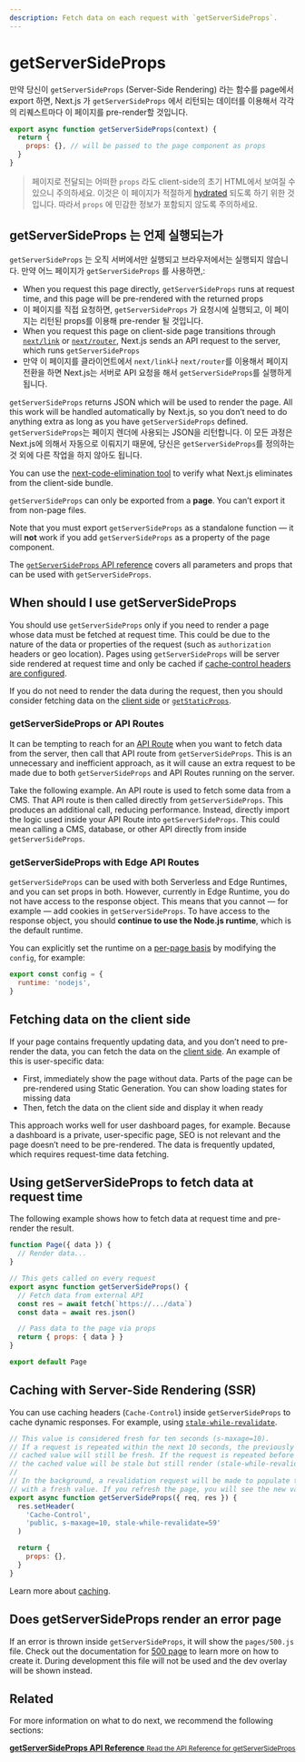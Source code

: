 ```yaml
---
description: Fetch data on each request with `getServerSideProps`.
---
```


# getServerSideProps

만약 당신이 `getServerSideProps` (Server-Side Rendering) 라는 함수를 page에서 export 하면, Next.js 가 `getServerSideProps` 에서 리턴되는 데이터를 이용해서 각각의 리퀘스트마다 이 페이지를 pre-render할 것입니다.

```js
export async function getServerSideProps(context) {
  return {
    props: {}, // will be passed to the page component as props
  }
}
```

> 페이지로 전달되는 어떠한 `props` 라도 client-side의 초기 HTML에서 보여질 수 있으니 주의하세요. 이것은 이 페이지가 적절하게 [hydrated](https://react.dev/reference/react-dom/hydrate) 되도록 하기 위한 것입니다. 따라서 `props` 에 민감한 정보가 포함되지 않도록 주의하세요.

## getServerSideProps 는 언제 실행되는가

`getServerSideProps` 는 오직 서버에서만 실행되고 브라우저에서는 실행되지 않습니다. 만약 어느 페이지가 `getServerSideProps` 를 사용하면,:

- When you request this page directly, `getServerSideProps` runs at request time, and this page will be pre-rendered with the returned props
- 이 페이지를 직접 요청하면, `getServerSideProps` 가 요청시에 실행되고, 이 페이지는 리턴된 props를 이용해 pre-render 될 것입니다.
- When you request this page on client-side page transitions through [`next/link`](/docs/api-reference/next/link.md) or [`next/router`](/docs/api-reference/next/router.md), Next.js sends an API request to the server, which runs `getServerSideProps`
- 만약 이 페이지를 클라이언트에서 `next/link`나 `next/router`를 이용해서 페이지 전환을 하면 Next.js는 서버로 API 요청을 해서 `getServerSideProps`를 실행하게 됩니다.

`getServerSideProps` returns JSON which will be used to render the page. All this work will be handled automatically by Next.js, so you don’t need to do anything extra as long as you have `getServerSideProps` defined.
`getServerSideProps`는 페이지 렌더에 사용되는 JSON을 리턴합니다. 이 모든 과정은 Next.js에 의해서 자동으로 이뤄지기 때문에, 당신은 `getServerSideProps`를 정의하는 것 외에 다른 작업을 하지 않아도 됩니다.

You can use the [next-code-elimination tool](https://next-code-elimination.vercel.app/) to verify what Next.js eliminates from the client-side bundle.

`getServerSideProps` can only be exported from a **page**. You can’t export it from non-page files.

Note that you must export `getServerSideProps` as a standalone function — it will **not** work if you add `getServerSideProps` as a property of the page component.

The [`getServerSideProps` API reference](/docs/api-reference/data-fetching/get-server-side-props.md) covers all parameters and props that can be used with `getServerSideProps`.

## When should I use getServerSideProps

You should use `getServerSideProps` only if you need to render a page whose data must be fetched at request time. This could be due to the nature of the data or properties of the request (such as `authorization` headers or geo location). Pages using `getServerSideProps` will be server side rendered at request time and only be cached if [cache-control headers are configured](/docs/going-to-production#caching).

If you do not need to render the data during the request, then you should consider fetching data on the [client side](#fetching-data-on-the-client-side) or [`getStaticProps`](/docs/basic-features/data-fetching/get-static-props).

### getServerSideProps or API Routes

It can be tempting to reach for an [API Route](/docs/api-routes/introduction.md) when you want to fetch data from the server, then call that API route from `getServerSideProps`. This is an unnecessary and inefficient approach, as it will cause an extra request to be made due to both `getServerSideProps` and API Routes running on the server.

Take the following example. An API route is used to fetch some data from a CMS. That API route is then called directly from `getServerSideProps`. This produces an additional call, reducing performance. Instead, directly import the logic used inside your API Route into `getServerSideProps`. This could mean calling a CMS, database, or other API directly from inside `getServerSideProps`.

### getServerSideProps with Edge API Routes

`getServerSideProps` can be used with both Serverless and Edge Runtimes, and you can set props in both. However, currently in Edge Runtime, you do not have access to the response object. This means that you cannot — for example — add cookies in `getServerSideProps`. To have access to the response object, you should **continue to use the Node.js runtime**, which is the default runtime.

You can explicitly set the runtime on a [per-page basis](https://nextjs.org/docs/advanced-features/react-18/switchable-runtime#page-runtime-option) by modifying the `config`, for example:

```js
export const config = {
  runtime: 'nodejs',
}
```

## Fetching data on the client side

If your page contains frequently updating data, and you don’t need to pre-render the data, you can fetch the data on the [client side](/docs/basic-features/data-fetching/client-side.md). An example of this is user-specific data:

- First, immediately show the page without data. Parts of the page can be pre-rendered using Static Generation. You can show loading states for missing data
- Then, fetch the data on the client side and display it when ready

This approach works well for user dashboard pages, for example. Because a dashboard is a private, user-specific page, SEO is not relevant and the page doesn’t need to be pre-rendered. The data is frequently updated, which requires request-time data fetching.

## Using getServerSideProps to fetch data at request time

The following example shows how to fetch data at request time and pre-render the result.

```jsx
function Page({ data }) {
  // Render data...
}

// This gets called on every request
export async function getServerSideProps() {
  // Fetch data from external API
  const res = await fetch(`https://.../data`)
  const data = await res.json()

  // Pass data to the page via props
  return { props: { data } }
}

export default Page
```

## Caching with Server-Side Rendering (SSR)

You can use caching headers (`Cache-Control`) inside `getServerSideProps` to cache dynamic responses. For example, using [`stale-while-revalidate`](https://web.dev/stale-while-revalidate/).

```jsx
// This value is considered fresh for ten seconds (s-maxage=10).
// If a request is repeated within the next 10 seconds, the previously
// cached value will still be fresh. If the request is repeated before 59 seconds,
// the cached value will be stale but still render (stale-while-revalidate=59).
//
// In the background, a revalidation request will be made to populate the cache
// with a fresh value. If you refresh the page, you will see the new value.
export async function getServerSideProps({ req, res }) {
  res.setHeader(
    'Cache-Control',
    'public, s-maxage=10, stale-while-revalidate=59'
  )

  return {
    props: {},
  }
}
```

Learn more about [caching](/docs/going-to-production.md).

## Does getServerSideProps render an error page

If an error is thrown inside `getServerSideProps`, it will show the `pages/500.js` file. Check out the documentation for [500 page](/docs/advanced-features/custom-error-page#500-page) to learn more on how to create it. During development this file will not be used and the dev overlay will be shown instead.

## Related

For more information on what to do next, we recommend the following sections:

<div class="card">
  <a href="/docs/api-reference/data-fetching/get-server-side-props.md">
    <b>getServerSideProps API Reference</b>
    <small>Read the API Reference for getServerSideProps</small>
  </a>
</div>
